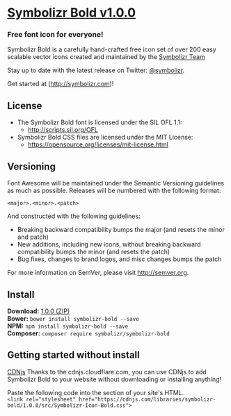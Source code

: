# [Symbolizr Bold v1.0.0](http://symbolizr.com)
### Free font icon for everyone!

Symbolizr Bold is a carefully hand-crafted free icon set of over 200 easy scalable vector icons created and maintained by the [Symbolizr Team](http://symbolizr.com)  

Stay up to date with the latest release on Twitter:
[@symbolizr](http://twitter.com/symbolizr).

Get started at (http://symbolizr.com)!

## License
- The Symbolizr Bold font is licensed under the SIL OFL 1.1:
  - http://scripts.sil.org/OFL
- Symbolizr Bold CSS files are licensed under the MIT License:
  - https://opensource.org/licenses/mit-license.html

## Versioning

Font Awesome will be maintained under the Semantic Versioning guidelines as much as possible. Releases will be numbered
with the following format:

`<major>.<minor>.<patch>`

And constructed with the following guidelines:

* Breaking backward compatibility bumps the major (and resets the minor and patch)
* New additions, including new icons, without breaking backward compatibility bumps the minor (and resets the patch)
* Bug fixes, changes to brand logos, and misc changes bumps the patch

For more information on SemVer, please visit http://semver.org.

## Install
**Download:**    [1.0.0 (ZIP)](https://github.com/symbolizr/symbolizr-bold/archive/1.0.0.zip)   
**Bower:**       `bower install symbolizr-bold --save`   
**NPM:**         `npm install symbolizr-bold --save`   
**Composer:**    `composer require symbolizr/symbolizr-bold`   

## Getting started without install
[CDNjs](https://cdnjs.com/libraries/symbolizr-bold)
Thanks to the cdnjs.cloudflare.com, you can use CDNjs to add Symbolizr Bold to your website without downloading or installing anything!   

Paste the following code into the <head> section of your site's HTML.  
`<link rel="stylesheet" href="https://cdnjs.com/libraries/symbolizr-bold/1.0.0/src/Symbolizr-Icon-Bold.css">`   
